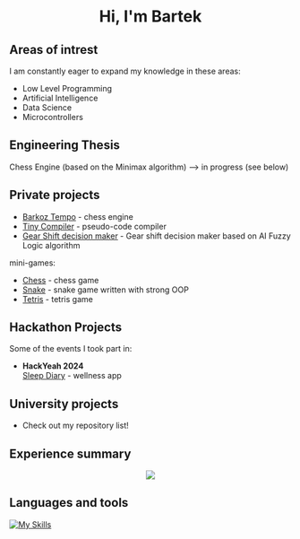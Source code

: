 <h1 align="center"> Hi, I'm Bartek </h1>

## Areas of intrest

I am constantly eager to expand my knowledge in these areas:

- Low Level Programming
- Artificial Intelligence
- Data Science
- Microcontrollers


## Engineering Thesis

Chess Engine (based on the Minimax algorithm) —> in progress (see below)


## Private projects

  - [Barkoz Tempo](https://github.com/bartlomiejkozka/Barkoz-Tempo "Visit the repository") - chess engine
  - [Tiny Compiler](https://github.com/bartlomiejkozka/teeny-tiny-compiler "Visit the repository") - pseudo-code compiler
  - [Gear Shift decision maker](https://github.com/bartlomiejkozka/Gear-shift-FuzzyLogic "Visit the repository") - Gear shift decision maker based on AI Fuzzy Logic algorithm

mini-games:
  - [Chess](https://github.com/bartlomiejkozka/chess_game "Visit the repository") - chess game
  - [Snake](https://github.com/bartlomiejkozka/snake_game "Visit the repository") - snake game written with strong OOP
  - [Tetris](https://github.com/bartlomiejkozka/tetris_game "Visit the repository") - tetris game


## Hackathon Projects  

Some of the events I took part in:  

- **HackYeah 2024**\
[Sleep Diary](https://github.com/bartlomiejkozka/sleep_diary "Visit the repository") - wellness app


## University projects

- Check out my repository list!

      
## Experience summary

<p align="center">
  <img src="https://github-readme-stats-eosin-one-98.vercel.app/api/top-langs/?username=bartlomiejkozka&theme=radical&layout=compact&hide_border=false&count_private=true&hide_title=true&hide=html,jupyter%20notebook"/>
</p>

## Languages and tools

[![My Skills](https://skillicons.dev/icons?i=linux,bash,c,cpp,cs,java,cmake,py,fastapi,git,github,html,css,js,php,flutter,dart,bitbucket,docker,r&theme=dark&perline=10)](https://skillicons.dev)

